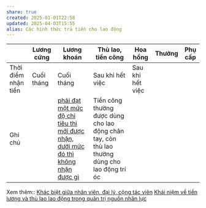 ```yaml
---
share: true
created: 2025-01-01T22:58
updated: 2025-04-03T15:55
alias: Các hình thức trả tiền cho lao động
---
```

|                     | Lương cứng | Lương khoán                                                                                                                                                                                                                              | Thù lao, tiền công                                                                            | Hoa hồng         | Thưởng | Phụ cấp |
| ------------------- | ---------- | ---------------------------------------------------------------------------------------------------------------------------------------------------------------------------------------------------------------------------------------- | --------------------------------------------------------------------------------------------- | ---------------- | ------ | ------- |
| Thời điểm nhận tiền | Cuối tháng | Cuối tháng                                                                                                                                                                                                                               | Sau khi hết việc                                                                              | Sau khi hết việc |        |         |
| Ghi chú             |            | [phải đạt một mức độ chỉ tiêu thì mới được nhận, dưới mức đó thì không nhận được gì](./L%C6%B0%C6%A1ng%20kho%C3%A1n%20c%C5%A9ng%20gi%E1%BB%91ng%20tr%E1%BA%A3%20ti%E1%BB%81n%20c%C3%B4ng%20cho%20c%E1%BB%99ng%20t%C3%A1c%20vi%C3%AAn,%20nh%C6%B0ng%20ph%E1%BA%A3i%20%C4%91%E1%BA%A1t%20m%E1%BB%99t%20m%E1%BB%A9c%20%C4%91%E1%BB%99%20ch%E1%BB%89%20ti%C3%AAu%20th%C3%AC%20m%E1%BB%9Bi%20%C4%91%C6%B0%E1%BB%A3c%20nh%E1%BA%ADn,%20d%C6%B0%E1%BB%9Bi%20m%E1%BB%A9c%20%C4%91%C3%B3%20th%C3%AC%20kh%C3%B4ng%20nh%E1%BA%ADn%20%C4%91%C6%B0%E1%BB%A3c%20g%C3%AC.md) | Tiền công thường được dùng cho lao động chân tay, còn thù lao thường dùng cho lao động trí óc |                  |        |         |

Xem thêm:: [Khác biệt giữa nhân viên, đại lý, cộng tác viên](../Kh%C3%A1c%20bi%E1%BB%87t%20gi%E1%BB%AFa%20nh%C3%A2n%20vi%C3%AAn,%20%C4%91%E1%BA%A1i%20l%C3%BD,%20c%E1%BB%99ng%20t%C3%A1c%20vi%C3%AAn.md)
[Khái niệm về tiền lương và thù lao lao động trong quản trị nguồn nhân lực](https://www.domi.org.vn/tin-nghien-cuu/khai-niem-ve-tien-luong-va-thu-lao-lao-dong-trong-quan-tri-nguon-nhan-luc.2985.html)